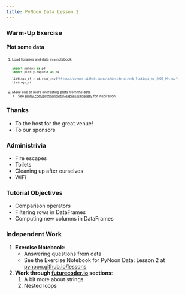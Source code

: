 ```yaml
---
title: PyNoon Data Lesson 2
---
```


### Warm-Up Exercise

#### Plot some data

<div style="text-align: left; font-size: 0.65em;">

<style>
.plot-exercise pre {
    width: 100%;
    margin: 5px 0;
}
</style>
<div class="plot-exercise">

1. Load libraries and data in a notebook:
   ```python
   import pandas as pd
   import plotly.express as px

   listings_df = pd.read_csv('https://pynoon.github.io/data/inside_airbnb_listings_nz_2023_09.csv')
   listings_df
   ```
2. Make one or more interesting plots from the data
   * See [plotly.com/python/plotly-express/#gallery](https://plotly.com/python/plotly-express/#gallery) for inspiration

</div>

</div>

### Thanks

* To the host for the great venue!
* To our sponsors

### Administrivia

* Fire escapes
* Toilets
* Cleaning up after ourselves
* WiFi


### Tutorial Objectives

* Comparison operators
* Filtering rows in DataFrames
* Computing new columns in DataFrames

### Independent Work

1. **Exercise Notebook:**
   * Answering questions from data
   * See the Exercise Notebook for PyNoon Data: Lesson 2 at
     [pynoon.github.io/lessons](https://pynoon.github.io/lessons)
2. **Work through [futurecoder.io](https://futurecoder.io) sections**:
   1. A bit more about strings
   2. Nested loops
